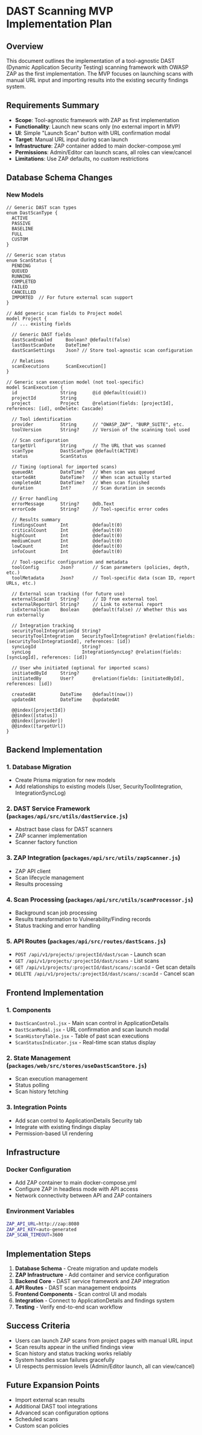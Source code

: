 # DAST Scanning MVP Implementation Plan

## Overview

This document outlines the implementation of a tool-agnostic DAST (Dynamic Application Security Testing) scanning framework with OWASP ZAP as the first implementation. The MVP focuses on launching scans with manual URL input and importing results into the existing security findings system.

## Requirements Summary

- **Scope**: Tool-agnostic framework with ZAP as first implementation
- **Functionality**: Launch new scans only (no external import in MVP)
- **UI**: Simple "Launch Scan" button with URL confirmation modal
- **Target**: Manual URL input during scan launch
- **Infrastructure**: ZAP container added to main docker-compose.yml
- **Permissions**: Admin/Editor can launch scans, all roles can view/cancel
- **Limitations**: Use ZAP defaults, no custom restrictions

## Database Schema Changes

### New Models

```prisma
// Generic DAST scan types
enum DastScanType {
  ACTIVE
  PASSIVE
  BASELINE
  FULL
  CUSTOM
}

// Generic scan status
enum ScanStatus {
  PENDING
  QUEUED
  RUNNING
  COMPLETED
  FAILED
  CANCELLED
  IMPORTED  // For future external scan support
}

// Add generic scan fields to Project model
model Project {
  // ... existing fields
  
  // Generic DAST fields
  dastScanEnabled     Boolean? @default(false)
  lastDastScanDate    DateTime?
  dastScanSettings    Json? // Store tool-agnostic scan configuration
  
  // Relations
  scanExecutions      ScanExecution[]
}

// Generic scan execution model (not tool-specific)
model ScanExecution {
  id                String      @id @default(cuid())
  projectId         String
  project           Project     @relation(fields: [projectId], references: [id], onDelete: Cascade)
  
  // Tool identification
  provider          String      // "OWASP_ZAP", "BURP_SUITE", etc.
  toolVersion       String?     // Version of the scanning tool used
  
  // Scan configuration
  targetUrl         String      // The URL that was scanned
  scanType          DastScanType @default(ACTIVE)
  status            ScanStatus
  
  // Timing (optional for imported scans)
  queuedAt          DateTime?   // When scan was queued
  startedAt         DateTime?   // When scan actually started
  completedAt       DateTime?   // When scan finished
  duration          Int?        // Scan duration in seconds
  
  // Error handling
  errorMessage      String?     @db.Text
  errorCode         String?     // Tool-specific error codes
  
  // Results summary
  findingsCount     Int         @default(0)
  criticalCount     Int         @default(0)
  highCount         Int         @default(0)
  mediumCount       Int         @default(0)
  lowCount          Int         @default(0)
  infoCount         Int         @default(0)
  
  // Tool-specific configuration and metadata
  toolConfig        Json?       // Scan parameters (policies, depth, etc.)
  toolMetadata      Json?       // Tool-specific data (scan ID, report URLs, etc.)
  
  // External scan tracking (for future use)
  externalScanId    String?     // ID from external tool
  externalReportUrl String?     // Link to external report
  isExternalScan    Boolean     @default(false) // Whether this was run externally
  
  // Integration tracking
  securityToolIntegrationId String?
  securityToolIntegration   SecurityToolIntegration? @relation(fields: [securityToolIntegrationId], references: [id])
  syncLogId                 String?
  syncLog                   IntegrationSyncLog? @relation(fields: [syncLogId], references: [id])
  
  // User who initiated (optional for imported scans)
  initiatedById     String?
  initiatedBy       User?       @relation(fields: [initiatedById], references: [id])
  
  createdAt         DateTime    @default(now())
  updatedAt         DateTime    @updatedAt
  
  @@index([projectId])
  @@index([status])
  @@index([provider])
  @@index([targetUrl])
}
```

## Backend Implementation

### 1. Database Migration
- Create Prisma migration for new models
- Add relationships to existing models (User, SecurityToolIntegration, IntegrationSyncLog)

### 2. DAST Service Framework (`packages/api/src/utils/dastService.js`)
- Abstract base class for DAST scanners
- ZAP scanner implementation
- Scanner factory function

### 3. ZAP Integration (`packages/api/src/utils/zapScanner.js`)
- ZAP API client
- Scan lifecycle management
- Results processing

### 4. Scan Processing (`packages/api/src/utils/scanProcessor.js`)
- Background scan job processing
- Results transformation to Vulnerability/Finding records
- Status tracking and error handling

### 5. API Routes (`packages/api/src/routes/dastScans.js`)
- `POST /api/v1/projects/:projectId/dast/scan` - Launch scan
- `GET /api/v1/projects/:projectId/dast/scans` - List scans
- `GET /api/v1/projects/:projectId/dast/scans/:scanId` - Get scan details
- `DELETE /api/v1/projects/:projectId/dast/scans/:scanId` - Cancel scan

## Frontend Implementation

### 1. Components
- `DastScanControl.jsx` - Main scan control in ApplicationDetails
- `DastScanModal.jsx` - URL confirmation and scan launch modal
- `ScanHistoryTable.jsx` - Table of past scan executions
- `ScanStatusIndicator.jsx` - Real-time scan status display

### 2. State Management (`packages/web/src/stores/useDastScanStore.js`)
- Scan execution management
- Status polling
- Scan history fetching

### 3. Integration Points
- Add scan control to ApplicationDetails Security tab
- Integrate with existing findings display
- Permission-based UI rendering

## Infrastructure

### Docker Configuration
- Add ZAP container to main docker-compose.yml
- Configure ZAP in headless mode with API access
- Network connectivity between API and ZAP containers

### Environment Variables
```bash
ZAP_API_URL=http://zap:8080
ZAP_API_KEY=auto-generated
ZAP_SCAN_TIMEOUT=3600
```

## Implementation Steps

1. **Database Schema** - Create migration and update models
2. **ZAP Infrastructure** - Add container and service configuration
3. **Backend Core** - DAST service framework and ZAP integration
4. **API Routes** - DAST scan management endpoints
5. **Frontend Components** - Scan control UI and modals
6. **Integration** - Connect to ApplicationDetails and findings system
7. **Testing** - Verify end-to-end scan workflow

## Success Criteria

- Users can launch ZAP scans from project pages with manual URL input
- Scan results appear in the unified findings view
- Scan history and status tracking works reliably
- System handles scan failures gracefully
- UI respects permission levels (Admin/Editor launch, all can view/cancel)

## Future Expansion Points

- Import external scan results
- Additional DAST tool integrations
- Advanced scan configuration options
- Scheduled scans
- Custom scan policies 